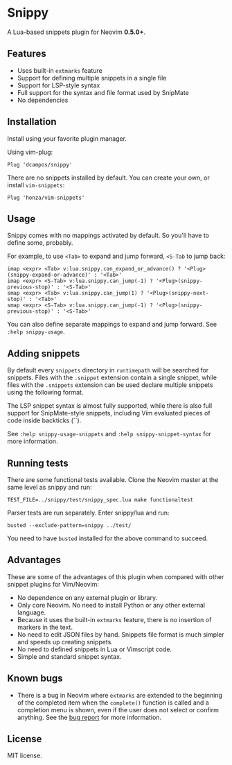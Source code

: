 # Snippy

A Lua-based snippets plugin for Neovim **0.5.0+**.

## Features

* Uses built-in `extmarks` feature
* Support for defining multiple snippets in a single file
* Support for LSP-style syntax
* Full support for the syntax and file format used by SnipMate
* No dependencies

## Installation

Install using your favorite plugin manager.

Using vim-plug:

```vim
Plug 'dcampos/snippy'
```

There are no snippets installed by default. You can create your own, or install `vim-snippets`:

```vim
Plug 'honza/vim-snippets'
```

## Usage

Snippy comes with no mappings activated by default. So you'll have to define
some, probably.

For example, to use `<Tab>` to expand and jump forward, `<S-Tab` to jump back:

```vim
imap <expr> <Tab> v:lua.snippy.can_expand_or_advance() ? '<Plug>(snippy-expand-or-advance)' : '<Tab>'
imap <expr> <S-Tab> v:lua.snippy.can_jump(-1) ? '<Plug>(snippy-previous-stop)' : '<S-Tab>'
smap <expr> <Tab> v:lua.snippy.can_jump(1) ? '<Plug>(snippy-next-stop)' : '<Tab>'
smap <expr> <S-Tab> v:lua.snippy.can_jump(-1) ? '<Plug>(snippy-previous-stop)' : '<S-Tab>'
```

You can also define separate mappings to expand and jump forward. See `:help snippy-usage`.

## Adding snippets

By default every `snippets` directory in `runtimepath` will be searched for
snippets. Files with the `.snippet` extension contain a single snippet, while
files with the `.snippets` extension can be used declare multiple snippets
using the following format.

The LSP snippet syntax is almost fully supported, while there is also full
support for SnipMate-style snippets, including Vim evaluated pieces of code
inside backticks (\`\`).

See `:help snippy-usage-snippets` and `:help snippy-snippet-syntax` for more
information.

## Running tests

There are some functional tests available. Clone the Neovim master at the same
level as snippy and run:

```
TEST_FILE=../snippy/test/snippy_spec.lua make functionaltest
```

Parser tests are run separately. Enter snippy/lua and run:

```
busted --exclude-pattern=snippy ../test/
```

You need to have `busted` installed for the above command to succeed.

## Advantages

These are some of the advantages of this plugin when compared with other snippet plugins for Vim/Neovim:

* No dependence on any external plugin or library.
* Only core Neovim. No need to install Python or any other external language.
* Because it uses the built-in `extmarks` feature, there is no insertion of markers in the text.
* No need to edit JSON files by hand. Snippets file format is much simpler and speeds up creating snippets.
* No need to defined snippets in Lua or Vimscript code.
* Simple and standard snippet syntax.

## Known bugs

* There is a bug in Neovim where `extmarks` are extended to the beginning of the completed item when the `complete()` function is called and a completion menu is shown, even if the user does not select or confirm anything. See the [bug report][1] for more information.

[1]: https://github.com/neovim/neovim/issues/13816

## License

MIT license.

